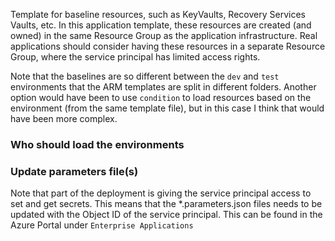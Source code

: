 Template for baseline resources, such as KeyVaults, Recovery Services Vaults, etc. 
In this application template, these resources are created (and owned) in the same Resource Group as the application infrastructure. 
Real applications should consider having these resources in a separate Resource Group, where the service principal has limited access rights. 

Note that the baselines are so different between the ```dev``` and ```test``` environments that the ARM templates are split in different folders. 
Another option would have been to use ```condition``` to load resources based on the environment (from the same template file), but in this case I think that would have been more complex. 

### Who should load the environments 



### Update parameters file(s)

Note that part of the deployment is giving the service principal access to set and get secrets. 
This means that the *.parameters.json files needs to be updated with the Object ID of the service principal. 
This can be found in the Azure Portal under ```Enterprise Applications```
